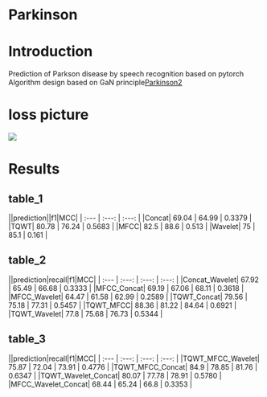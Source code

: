 Parkinson
======
# Introduction<br>
Prediction of Parkson disease by speech recognition based on pytorch<br>
Algorithm design based on GaN principle[Parkinson2](https://github.com/Jaker926/Parkinson2)<br>
# loss picture<br>
![](https://github.com/TomJackson1205/Parkinson/blob/main/loss/TQWT_loss.png)

# Results

## table_1
||prediction||f1|MCC|
| :--- | :---: | :---: |
|Concat| 69.04 | 64.99 | 0.3379 |
|TQWT| 80.78 | 76.24 | 0.5683 |
|MFCC| 82.5 | 88.6 | 0.513 |
|Wavelet| 75 | 85.1 | 0.161 |

## table_2
||prediction|recall|f1|MCC|
| :--- | :---: | :---: | :---: |
|Concat_Wavelet| 67.92 | 65.49 | 66.68 | 0.3333 |
|MFCC_Concat| 69.19 | 67.06 | 68.11 | 0.3618 |
|MFCC_Wavelet| 64.47 | 61.58 | 62.99 | 0.2589 |
|TQWT_Concat| 79.56 | 75.18 | 77.31 | 0.5457 |
|TQWT_MFCC| 88.36 | 81.22 | 84.64 | 0.6921 |
|TQWT_Wavelet| 77.8 | 75.68 | 76.73 | 0.5344 |

## table_3
||prediction|recall|f1|MCC|
| :--- | :---: | :---: | :---: |
|TQWT_MFCC_Wavelet| 75.87 | 72.04 | 73.91 | 0.4776 |
|TQWT_MFCC_Concat| 84.9 | 78.85 | 81.76 | 0.6347 |
|TQWT_Wavelet_Concat| 80.07 | 77.78 | 78.91 | 0.5780 |
|MFCC_Wavelet_Concat| 68.44 | 65.24 | 66.8 | 0.3353 |

